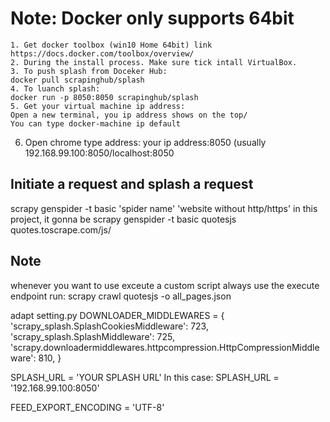 # Note: Docker only supports 64bit

	1. Get docker toolbox (win10 Home 64bit) link https://docs.docker.com/toolbox/overview/
	2. During the install process. Make sure tick intall VirtualBox. 
	3. To push splash from Doceker Hub:
	docker pull scrapinghub/splash
	4. To luanch splash:
	docker run -p 8050:8050 scrapinghub/splash
	5. Get your virtual machine ip address:
	Open a new terminal, you ip address shows on the top/
	You can type docker-machine ip default
  6. Open chrome type address: your ip address:8050 (usually 192.168.99.100:8050/localhost:8050
  
## Initiate a request and splash a request
scrapy genspider -t basic 'spider name' 'website without http/https'
in this project, it gonna be 
scrapy genspider -t basic quotesjs quotes.toscrape.com/js/

## Note
whenever you want to use exceute a custom script always use the execute endpoint
run:
scrapy crawl quotesjs -o all_pages.json

adapt setting.py
DOWNLOADER_MIDDLEWARES = {
    'scrapy_splash.SplashCookiesMiddleware': 723,
    'scrapy_splash.SplashMiddleware': 725,
    'scrapy.downloadermiddlewares.httpcompression.HttpCompressionMiddleware': 810,
}

SPLASH_URL = 'YOUR SPLASH URL' 
In this case:
SPLASH_URL = '192.168.99.100:8050' 

FEED_EXPORT_ENCODING = 'UTF-8'
